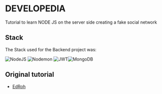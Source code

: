 # DEVELOPEDIA

Tutorial to learn NODE JS on the server side creating a fake social network

## Stack

The Stack used for the Backend project was:

![NodeJS](https://img.shields.io/badge/node.js-6DA55F?style=for-the-badge&logo=node.js&logoColor=white) ![Nodemon](https://img.shields.io/badge/NODEMON-%23323330.svg?style=for-the-badge&logo=nodemon&logoColor=%BBDEAD) ![JWT](https://img.shields.io/badge/JWT-black?style=for-the-badge&logo=JSON%20web%20tokens)![MongoDB](https://img.shields.io/badge/MongoDB-%234ea94b.svg?style=for-the-badge&logo=mongodb&logoColor=white)

## Original tutorial

- [EdRoh](https://www.youtube.com/watch?v=K8YELRmUb5o&t=262s&ab_channel=EdRoh)
